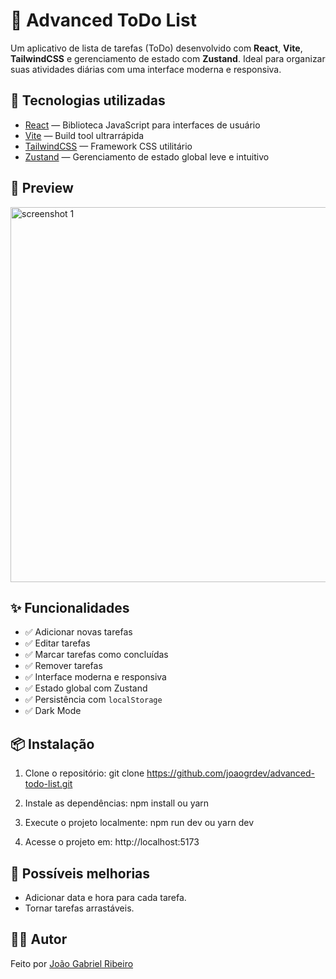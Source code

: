 # 📝 Advanced ToDo List

Um aplicativo de lista de tarefas (ToDo) desenvolvido com **React**, **Vite**, **TailwindCSS** e gerenciamento de estado com **Zustand**. Ideal para organizar suas atividades diárias com uma interface moderna e responsiva.

## 🚀 Tecnologias utilizadas

- [React](https://reactjs.org/) — Biblioteca JavaScript para interfaces de usuário
- [Vite](https://vitejs.dev/) — Build tool ultrarrápida
- [TailwindCSS](https://tailwindcss.com/) — Framework CSS utilitário
- [Zustand](https://github.com/pmndrs/zustand) — Gerenciamento de estado global leve e intuitivo

## 📸 Preview

<img src="https://github.com/user-attachments/assets/bd3b0583-feed-47f6-9d8f-5d9f78737fbe" alt="screenshot 1" style="width: 600px; ">

## ✨ Funcionalidades

- ✅ Adicionar novas tarefas
- ✅ Editar tarefas
- ✅ Marcar tarefas como concluídas
- ✅ Remover tarefas
- ✅ Interface moderna e responsiva
- ✅ Estado global com Zustand
- ✅ Persistência com `localStorage`
- ✅ Dark Mode

## 📦 Instalação

1. Clone o repositório:
git clone https://github.com/joaogrdev/advanced-todo-list.git
   
2. Instale as dependências:
npm install
ou
yarn

3. Execute o projeto localmente:
npm run dev
ou
yarn dev

4. Acesse o projeto em: http://localhost:5173

## 📌 Possíveis melhorias
- Adicionar data e hora para cada tarefa.
- Tornar tarefas arrastáveis.

## 🧑‍💻 Autor
Feito por <a href='https://www.linkedin.com/in/joaogrs/' target='_blank'>João Gabriel Ribeiro</a>
